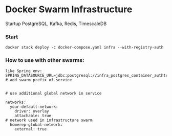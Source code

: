 # Docker Swarm Infrastructure

Startup PostgreSQL, Kafka, Redis, TimescaleDB
### Start
```
docker stack deploy -c docker-compose.yaml infra --with-registry-auth
```
### How to use with other swarms:
```
like Spring env:
SPRING_DATASOURCE_URL=jdbc:postgresql://infra_postgres_container_authtest:5432/homerep_userservice
# add swarm prefix of service 


# use additional global network in service

networks:
  your-default-network:
    driver: overlay
    attachable: true
# network used in infrastructure swarm
  homerep-global-network:
    external: true

```
